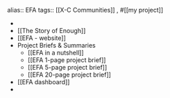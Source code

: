 alias:: EFA
tags:: [[X-C Communities]] , #[[my project]]

-
- [[The Story of Enough]]
- [[EFA - website]]
- Project Briefs & Summaries
	- [[EFA in a nutshell]]
	- [[EFA 1-page project brief]]
	- [[EFA 5-page project brief]]
	- [[EFA 20-page project brief]]
- [[EFA dashboard]]
-